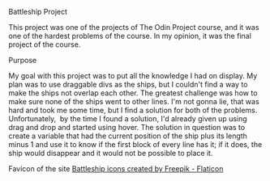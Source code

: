 Battleship Project

This project was one of the projects of The Odin Project course, and it was one of the hardest problems of the course. In my opinion, it was the final project of the course.

Purpose

My goal with this project was to put all the knowledge I had on display. My plan was to use draggable divs as the ships, but I couldn't find a way to make the ships not overlap each other. The greatest challenge was how to make sure none of the ships went to other lines. I'm not gonna lie, that was hard and took me some time, but I find a solution for both of the problems. Unfortunately,  by the time I found a solution, I'd already given up using drag and drop and started using hover. The solution in question was to create a variable that had the current position of the ship plus its length minus 1 and use it to know if the first block of every line has it; if it does, the ship would disappear and it would not be possible to place it.






Favicon of the site <a href="https://www.flaticon.com/free-icons/battleship" title="battleship icons">Battleship icons created by Freepik - Flaticon</a>

